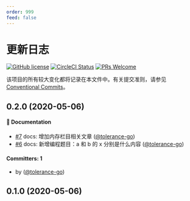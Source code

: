 ```yaml
---
order: 999
feed: false
---
```


# 更新日志

[![GitHub license](https://img.shields.io/badge/license-MIT-blue.svg)](https://github.com/tolerance-go/sq/blob/master/LICENSE) [![CircleCI Status](https://circleci.com/gh/tolerance-go/sq.svg?style=shield&circle-token=:circle-token)](https://circleci.com/gh/tolerance-go/sq) [![PRs Welcome](https://img.shields.io/badge/PRs-welcome-brightgreen.svg)](https://github.com/tolerance-go/sq/pulls)

该项目的所有较大变化都将记录在本文件中。有关提交准则，请参见[Conventional Commits](https://conventionalcommits.org)。

## 0.2.0 (2020-05-06)

#### :book: Documentation

- [#7](https://github.com/tolerance-go/sq/pull/7) docs: 增加内存栏目相关文章 ([@tolerance-go](https://github.com/tolerance-go))
- [#6](https://github.com/tolerance-go/sq/pull/6) docs: 新增编程题目：a 和 b 的 x 分别是什么内容 ([@tolerance-go](https://github.com/tolerance-go))

#### Committers: 1

- by ([@tolerance-go](https://github.com/tolerance-go))

## 0.1.0 (2020-05-06)
